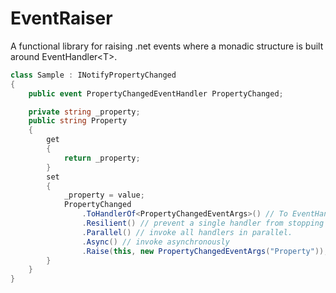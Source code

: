 EventRaiser
===========

A functional library for raising .net events where a monadic structure is built around EventHandler&lt;T>.

```c#
class Sample : INotifyPropertyChanged
{
    public event PropertyChangedEventHandler PropertyChanged; 

    private string _property;
    public string Property
    {
        get
        {
            return _property;
        }
        set
        {
            _property = value;
            PropertyChanged
                .ToHandlerOf<PropertyChangedEventArgs>() // To EventHandler<T>
                .Resilient() // prevent a single handler from stopping the process
                .Parallel() // invoke all handlers in parallel.
                .Async() // invoke asynchronously
                .Raise(this, new PropertyChangedEventArgs("Property")); // raise the event with our specs.
        }
    }
}
```